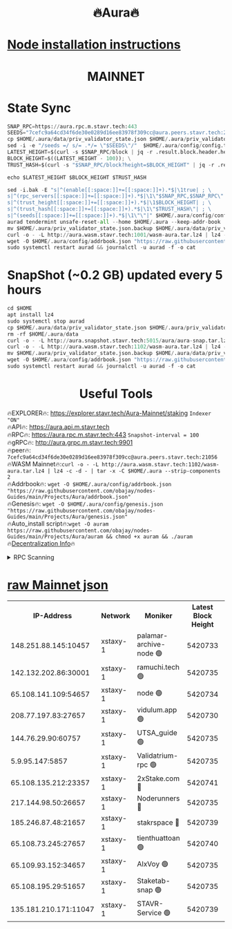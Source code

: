 <h1 align="center"> 🔥Aura🔥</h1>

[Node installation instructions](https://github.com/obajay/nodes-Guides/tree/main/Projects/Aura)
=
<h1 align="center"> MAINNET</h1>


# State Sync
```python
SNAP_RPC=https://aura.rpc.m.stavr.tech:443
SEEDS="7cefc9a64cd34f6de30e0289d16ee83978f309cc@aura.peers.stavr.tech:21056"
cp $HOME/.aura/data/priv_validator_state.json $HOME/.aura/priv_validator_state.json.backup
sed -i -e "/seeds =/ s/= .*/= \"$SEEDS\"/"  $HOME/.aura/config/config.toml
LATEST_HEIGHT=$(curl -s $SNAP_RPC/block | jq -r .result.block.header.height); \
BLOCK_HEIGHT=$((LATEST_HEIGHT - 100)); \
TRUST_HASH=$(curl -s "$SNAP_RPC/block?height=$BLOCK_HEIGHT" | jq -r .result.block_id.hash)

echo $LATEST_HEIGHT $BLOCK_HEIGHT $TRUST_HASH

sed -i.bak -E "s|^(enable[[:space:]]+=[[:space:]]+).*$|\1true| ; \
s|^(rpc_servers[[:space:]]+=[[:space:]]+).*$|\1\"$SNAP_RPC,$SNAP_RPC\"| ; \
s|^(trust_height[[:space:]]+=[[:space:]]+).*$|\1$BLOCK_HEIGHT| ; \
s|^(trust_hash[[:space:]]+=[[:space:]]+).*$|\1\"$TRUST_HASH\"| ; \
s|^(seeds[[:space:]]+=[[:space:]]+).*$|\1\"\"|" $HOME/.aura/config/config.toml
aurad tendermint unsafe-reset-all --home $HOME/.aura --keep-addr-book
mv $HOME/.aura/priv_validator_state.json.backup $HOME/.aura/data/priv_validator_state.json
curl -o - -L http://aura.wasm.stavr.tech:1001/wasm-aura.tar.lz4 | lz4 -c -d - | tar -x -C $HOME/.aura --strip-components 2
wget -O $HOME/.aura/config/addrbook.json "https://raw.githubusercontent.com/obajay/nodes-Guides/main/Projects/Aura/addrbook.json"
sudo systemctl restart aurad && journalctl -u aurad -f -o cat
```
# SnapShot (~0.2 GB) updated every 5 hours
```python
cd $HOME
apt install lz4
sudo systemctl stop aurad
cp $HOME/.aura/data/priv_validator_state.json $HOME/.aura/priv_validator_state.json.backup
rm -rf $HOME/.aura/data
curl -o - -L http://aura.snapshot.stavr.tech:5015/aura/aura-snap.tar.lz4 | lz4 -c -d - | tar -x -C $HOME/.aura --strip-components 2
curl -o - -L http://aura.wasm.stavr.tech:1102/wasm-aura.tar.lz4 | lz4 -c -d - | tar -x -C $HOME/.aura --strip-components 2
mv $HOME/.aura/priv_validator_state.json.backup $HOME/.aura/data/priv_validator_state.json
wget -O $HOME/.aura/config/addrbook.json "https://raw.githubusercontent.com/obajay/nodes-Guides/main/Projects/Aura/addrbook.json"
sudo systemctl restart aurad && journalctl -u aurad -f -o cat
```

 <h1 align="center"> Useful Tools</h1>

🔥EXPLORER🔥:     https://explorer.stavr.tech/Aura-Mainnet/staking        `Indexer "ON"` \
🔥API🔥:          https://aura.api.m.stavr.tech \
🔥RPC🔥:          https://aura.rpc.m.stavr.tech:443              `Snapshot-interval = 100` \
🔥gRPC🔥:         http://aura.grpc.m.stavr.tech:9901 \
🔥peer🔥:         `7cefc9a64cd34f6de30e0289d16ee83978f309cc@aura.peers.stavr.tech:21056` \
🔥WASM Mainnet🔥:`curl -o - -L http://aura.wasm.stavr.tech:1102/wasm-aura.tar.lz4 | lz4 -c -d - | tar -x -C $HOME/.aura --strip-components 2` \
🔥Addrbook🔥:  `wget -O $HOME/.aura/config/addrbook.json "https://raw.githubusercontent.com/obajay/nodes-Guides/main/Projects/Aura/addrbook.json"` \
🔥Genesis🔥:  `wget -O $HOME/.aura/config/genesis.json "https://raw.githubusercontent.com/obajay/nodes-Guides/main/Projects/Aura/genesis.json"` \
🔥Auto_install script🔥:`wget -O auram https://raw.githubusercontent.com/obajay/nodes-Guides/main/Projects/Aura/auram && chmod +x auram && ./auram` \
🔥[Decentralization Info](https://github.com/obajay/StateSync-snapshots/tree/main/Projects/Aura/Decentralization)🔥

<details>
<summary>RPC Scanning</summary>

<h2 align="center"> We scan nodes in real time every 4 hours. And we provide the final result of RPC endpoints.
We cannot influence the operation of these nodes in any way. </h2>


```python
If Voting Power is higher than 0 --> then the Node is a validator of the network and may be subject to attack and be a potential threat to the chain.
```
```python
We marked such validators with a red symbol
```

</details>

[raw Mainnet json](https://rpc-check.auram.stavr.tech/auram/rpcauram_result.json)
=



<table><tr><th>IP-Address</th><th>Network</th><th>Moniker</th><th>Latest Block Height</th><th>Earliest Block Height</th><th>Catching Up</th><th>Tx Index</th><th>Voting Power</th><th>Scan Time</th></tr><tr><td>148.251.88.145:10457</td><td>xstaxy-1</td><td>palamar-archive-node 🟢</td><td>5420733</td><td>1</td><td>False</td><td>on</td><td>0</td><td>2024-03-13T16:32:23.043454825UTC</td></tr><tr><td>142.132.202.86:30001</td><td>xstaxy-1</td><td>ramuchi.tech 🟢</td><td>5420735</td><td>1</td><td>False</td><td>on</td><td>0</td><td>2024-03-13T16:32:33.253511573UTC</td></tr><tr><td>65.108.141.109:54657</td><td>xstaxy-1</td><td>node 🟢</td><td>5420734</td><td>151001</td><td>False</td><td>on</td><td>0</td><td>2024-03-13T16:32:25.409701543UTC</td></tr><tr><td>208.77.197.83:27657</td><td>xstaxy-1</td><td>vidulum.app 🟢</td><td>5420730</td><td>3205801</td><td>False</td><td>on</td><td>0</td><td>2024-03-13T16:32:04.511844797UTC</td></tr><tr><td>144.76.29.90:60757</td><td>xstaxy-1</td><td>UTSA_guide 🟢</td><td>5420735</td><td>4778001</td><td>False</td><td>on</td><td>0</td><td>2024-03-13T16:32:32.740780068UTC</td></tr><tr><td>5.9.95.147:5857</td><td>xstaxy-1</td><td>Validatrium-rpc 🟢</td><td>5420735</td><td>4967682</td><td>False</td><td>on</td><td>0</td><td>2024-03-13T16:32:32.973308937UTC</td></tr><tr><td>65.108.135.212:23357</td><td>xstaxy-1</td><td>2xStake.com 🔴</td><td>5420741</td><td>5055501</td><td>False</td><td>off</td><td>530059</td><td>2024-03-13T16:33:07.037660488UTC</td></tr><tr><td>217.144.98.50:26657</td><td>xstaxy-1</td><td>Noderunners 🔴</td><td>5420735</td><td>5068001</td><td>False</td><td>off</td><td>2026584</td><td>2024-03-13T16:32:32.520340937UTC</td></tr><tr><td>185.246.87.48:21657</td><td>xstaxy-1</td><td>stakrspace 🔴</td><td>5420739</td><td>5122001</td><td>False</td><td>on</td><td>2000310</td><td>2024-03-13T16:32:56.239374227UTC</td></tr><tr><td>65.108.73.245:27657</td><td>xstaxy-1</td><td>tienthuattoan 🟢</td><td>5420740</td><td>5205795</td><td>False</td><td>on</td><td>0</td><td>2024-03-13T16:33:00.628744175UTC</td></tr><tr><td>65.109.93.152:34657</td><td>xstaxy-1</td><td>AlxVoy 🟢</td><td>5420735</td><td>5235523</td><td>False</td><td>on</td><td>0</td><td>2024-03-13T16:32:32.143556134UTC</td></tr><tr><td>65.108.195.29:51657</td><td>xstaxy-1</td><td>Staketab-snap 🟢</td><td>5420735</td><td>5329201</td><td>False</td><td>off</td><td>0</td><td>2024-03-13T16:32:31.825187284UTC</td></tr><tr><td>135.181.210.171:11047</td><td>xstaxy-1</td><td>STAVR-Service 🟢</td><td>5420739</td><td>5419501</td><td>False</td><td>on</td><td>0</td><td>2024-03-13T16:32:55.956632357UTC</td></tr></table>
